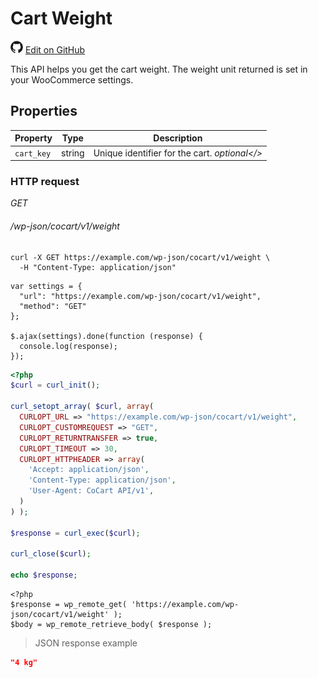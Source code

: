 # Cart Weight #

<img src="images/github.svg" width="20" height="20" alt="GitHub Mark Logo"> [Edit on GitHub](https://github.com/co-cart/co-cart-docs/blob/master/source/includes/cocart-v1/pro/_weight.md)

This API helps you get the cart weight. The weight unit returned is set in your WooCommerce settings.

## Properties ##

| Property   | Type   | Description                                                             |
| ---------- | ------ | ----------------------------------------------------------------------- |
| `cart_key` | string | Unique identifier for the cart. <i class="label label-info">optional</> |

### HTTP request ###

<div class="api-endpoint">
  <div class="endpoint-data">
    <i class="label label-get">GET</i>
    <h6>/wp-json/cocart/v1/weight</h6>
  </div>
</div>

```shell
curl -X GET https://example.com/wp-json/cocart/v1/weight \
  -H "Content-Type: application/json"
```

```javascript--jquery
var settings = {
  "url": "https://example.com/wp-json/cocart/v1/weight",
  "method": "GET"
};

$.ajax(settings).done(function (response) {
  console.log(response);
});
```

```php
<?php
$curl = curl_init();

curl_setopt_array( $curl, array(
  CURLOPT_URL => "https://example.com/wp-json/cocart/v1/weight",
  CURLOPT_CUSTOMREQUEST => "GET",
  CURLOPT_RETURNTRANSFER => true,
  CURLOPT_TIMEOUT => 30,
  CURLOPT_HTTPHEADER => array(
    'Accept: application/json',
    'Content-Type: application/json',
    'User-Agent: CoCart API/v1',
  )
) );

$response = curl_exec($curl);

curl_close($curl);

echo $response;
```

```php--wp-http-api
<?php
$response = wp_remote_get( 'https://example.com/wp-json/cocart/v1/weight' );
$body = wp_remote_retrieve_body( $response );
```

> JSON response example

```json
"4 kg"
```
